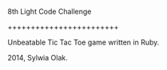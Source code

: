 8th Light Code Challenge

++++++++++++++++++++++++

Unbeatable Tic Tac Toe game written in Ruby.

2014, Sylwia Olak.
